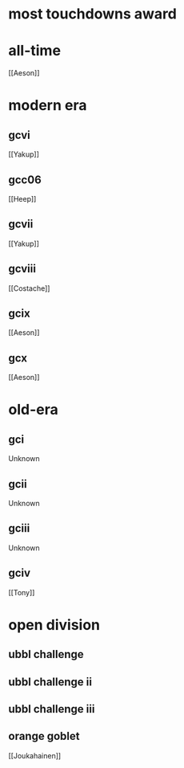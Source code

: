 # most touchdowns award

# all-time

[[Aeson]]

# modern era

## gcvi

[[Yakup]]

## gcc06

[[Heep]]

## gcvii

[[Yakup]]

## gcviii

[[Costache]]

## gcix

[[Aeson]]

## gcx

[[Aeson]]

# old-era

## gci

Unknown

## gcii

Unknown

## gciii

Unknown

## gciv

[[Tony]]

# open division

## ubbl challenge

## ubbl challenge ii

## ubbl challenge iii

## orange goblet

[[Joukahainen]]